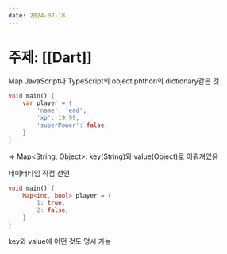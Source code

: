 ```yaml
---
date: 2024-07-18
---
```

# 주제: [[Dart]]
Map
JavaScript나 TypeScript의 object
phthon의 dictionary같은 것
```dart
void main() {
	var player = {
		'name': 'ead',
		'xp': 19.99,
		'superPower': false,
	}
}
```
=> Map<String, Object>: key(String)와 value(Object)로 이뤄져있음

데이터타입 직접 선언
```dart
void main() {
	Map<int, bool> player = {
		1: true,
		2: false,
	}
}
```
key와 value에 어떤 것도 명시 가능